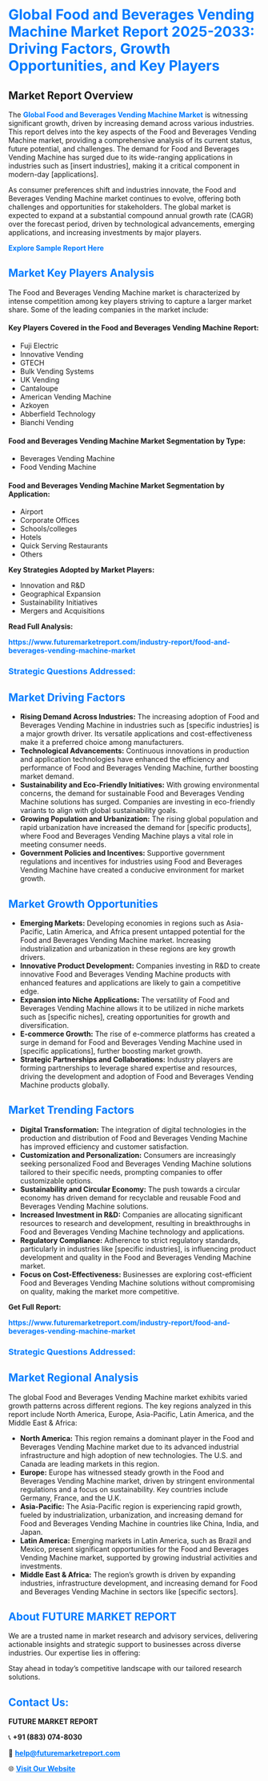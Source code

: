 <h1 style="color: #007BFF;">Global Food and Beverages Vending Machine Market Report 2025-2033: Driving Factors, Growth Opportunities, and Key Players</h1>

<section id="overview">
<h2>Market Report Overview</h2>
<p>The <a href="https://www.futuremarketreport.com/industry-report/food-and-beverages-vending-machine-market" style="color: #007BFF; text-decoration: none;"><strong>Global Food and Beverages Vending Machine Market</strong></a> is witnessing significant growth, driven by increasing demand across various industries. This report delves into the key aspects of the Food and Beverages Vending Machine market, providing a comprehensive analysis of its current status, future potential, and challenges. The demand for Food and Beverages Vending Machine has surged due to its wide-ranging applications in industries such as [insert industries], making it a critical component in modern-day [applications].</p>
<p>As consumer preferences shift and industries innovate, the Food and Beverages Vending Machine market continues to evolve, offering both challenges and opportunities for stakeholders. The global market is expected to expand at a substantial compound annual growth rate (CAGR) over the forecast period, driven by technological advancements, emerging applications, and increasing investments by major players.</p>
</section>

<section id="overview">
<p><a href="https://www.futuremarketreport.com/request-sample/reportId=61672" style="color: #007BFF; text-decoration: none;"><strong>Explore Sample Report Here</strong></a></p>
</section>

<section id="key-players">
<h2 style="color: #007BFF;">Market Key Players Analysis</h2>
<p>The Food and Beverages Vending Machine market is characterized by intense competition among key players striving to capture a larger market share. Some of the leading companies in the market include:</p>
<h4>Key Players Covered in the Food and Beverages Vending Machine Report:</h4>
<ul><li>Fuji Electric</li><li>Innovative Vending</li><li>GTECH</li><li>Bulk Vending Systems</li><li>UK Vending</li><li>Cantaloupe</li><li>American Vending Machine</li><li>Azkoyen</li><li>Abberfield Technology</li><li>Bianchi Vending</li></ul>
<h4>Food and Beverages Vending Machine Market Segmentation by Type:</h4>
<ul><li>Beverages Vending Machine</li><li>Food Vending Machine</li></ul>

<h4>Food and Beverages Vending Machine Market Segmentation by Application:</h4>
<ul><li>Airport</li><li>Corporate Offices</li><li>Schools/colleges</li><li>Hotels</li><li>Quick Serving Restaurants</li><li>Others</li></ul>
<p><strong>Key Strategies Adopted by Market Players:</strong></p>
<ul>
<li>Innovation and R&D</li>
<li>Geographical Expansion</li>
<li>Sustainability Initiatives</li>
<li>Mergers and Acquisitions</li>
</ul>
</section>

<section>
<p><strong>Read Full Analysis: </strong></p><a href="https://www.futuremarketreport.com/industry-report/food-and-beverages-vending-machine-market" style="color: #007BFF; text-decoration: none;"><strong>https://www.futuremarketreport.com/industry-report/food-and-beverages-vending-machine-market</strong></a>
<h3 style="color: #007BFF;">Strategic Questions Addressed:</h3>
</section>

<section id="driving-factors">
<h2 style="color: #007BFF;">Market Driving Factors</h2>
<ul>
<li><strong>Rising Demand Across Industries:</strong> The increasing adoption of Food and Beverages Vending Machine in industries such as [specific industries] is a major growth driver. Its versatile applications and cost-effectiveness make it a preferred choice among manufacturers.</li>
<li><strong>Technological Advancements:</strong> Continuous innovations in production and application technologies have enhanced the efficiency and performance of Food and Beverages Vending Machine, further boosting market demand.</li>
<li><strong>Sustainability and Eco-Friendly Initiatives:</strong> With growing environmental concerns, the demand for sustainable Food and Beverages Vending Machine solutions has surged. Companies are investing in eco-friendly variants to align with global sustainability goals.</li>
<li><strong>Growing Population and Urbanization:</strong> The rising global population and rapid urbanization have increased the demand for [specific products], where Food and Beverages Vending Machine plays a vital role in meeting consumer needs.</li>
<li><strong>Government Policies and Incentives:</strong> Supportive government regulations and incentives for industries using Food and Beverages Vending Machine have created a conducive environment for market growth.</li>
</ul>
</section>

<section id="growth-opportunities">
<h2 style="color: #007BFF;">Market Growth Opportunities</h2>
<ul>
<li><strong>Emerging Markets:</strong> Developing economies in regions such as Asia-Pacific, Latin America, and Africa present untapped potential for the Food and Beverages Vending Machine market. Increasing industrialization and urbanization in these regions are key growth drivers.</li>
<li><strong>Innovative Product Development:</strong> Companies investing in R&D to create innovative Food and Beverages Vending Machine products with enhanced features and applications are likely to gain a competitive edge.</li>
<li><strong>Expansion into Niche Applications:</strong> The versatility of Food and Beverages Vending Machine allows it to be utilized in niche markets such as [specific niches], creating opportunities for growth and diversification.</li>
<li><strong>E-commerce Growth:</strong> The rise of e-commerce platforms has created a surge in demand for Food and Beverages Vending Machine used in [specific applications], further boosting market growth.</li>
<li><strong>Strategic Partnerships and Collaborations:</strong> Industry players are forming partnerships to leverage shared expertise and resources, driving the development and adoption of Food and Beverages Vending Machine products globally.</li>
</ul>
</section>

<section id="trending-factors">
<h2 style="color: #007BFF;">Market Trending Factors</h2>
<ul>
<li><strong>Digital Transformation:</strong> The integration of digital technologies in the production and distribution of Food and Beverages Vending Machine has improved efficiency and customer satisfaction.</li>
<li><strong>Customization and Personalization:</strong> Consumers are increasingly seeking personalized Food and Beverages Vending Machine solutions tailored to their specific needs, prompting companies to offer customizable options.</li>
<li><strong>Sustainability and Circular Economy:</strong> The push towards a circular economy has driven demand for recyclable and reusable Food and Beverages Vending Machine solutions.</li>
<li><strong>Increased Investment in R&D:</strong> Companies are allocating significant resources to research and development, resulting in breakthroughs in Food and Beverages Vending Machine technology and applications.</li>
<li><strong>Regulatory Compliance:</strong> Adherence to strict regulatory standards, particularly in industries like [specific industries], is influencing product development and quality in the Food and Beverages Vending Machine market.</li>
<li><strong>Focus on Cost-Effectiveness:</strong> Businesses are exploring cost-efficient Food and Beverages Vending Machine solutions without compromising on quality, making the market more competitive.</li>
</ul>
</section>

<section>
<p><strong>Get Full Report: </strong></p><a href="https://www.futuremarketreport.com/industry-report/food-and-beverages-vending-machine-market" style="color: #007BFF; text-decoration: none;"><strong>https://www.futuremarketreport.com/industry-report/food-and-beverages-vending-machine-market</strong></a>
<h3 style="color: #007BFF;">Strategic Questions Addressed:</h3>
</section>


<section id="regional-analysis">
<h2 style="color: #007BFF;">Market Regional Analysis</h2>
<p>The global Food and Beverages Vending Machine market exhibits varied growth patterns across different regions. The key regions analyzed in this report include North America, Europe, Asia-Pacific, Latin America, and the Middle East & Africa:</p>
<ul>
<li><strong>North America:</strong> This region remains a dominant player in the Food and Beverages Vending Machine market due to its advanced industrial infrastructure and high adoption of new technologies. The U.S. and Canada are leading markets in this region.</li>
<li><strong>Europe:</strong> Europe has witnessed steady growth in the Food and Beverages Vending Machine market, driven by stringent environmental regulations and a focus on sustainability. Key countries include Germany, France, and the U.K.</li>
<li><strong>Asia-Pacific:</strong> The Asia-Pacific region is experiencing rapid growth, fueled by industrialization, urbanization, and increasing demand for Food and Beverages Vending Machine in countries like China, India, and Japan.</li>
<li><strong>Latin America:</strong> Emerging markets in Latin America, such as Brazil and Mexico, present significant opportunities for the Food and Beverages Vending Machine market, supported by growing industrial activities and investments.</li>
<li><strong>Middle East & Africa:</strong> The region’s growth is driven by expanding industries, infrastructure development, and increasing demand for Food and Beverages Vending Machine in sectors like [specific sectors].</li>
</ul>
</section>

<footer>
<h2 style="color: #007BFF;">About FUTURE MARKET REPORT</h2>
<p>We are a trusted name in market research and advisory services, delivering actionable insights and strategic support to businesses across diverse industries. Our expertise lies in offering:</p>

<p>Stay ahead in today’s competitive landscape with our tailored research solutions.</p>

<h2 style="color: #007BFF;">Contact Us:</h2>
<p><strong>FUTURE MARKET REPORT</strong></p>
<p>📞 <strong>+91 (883) 074-8030</strong></p>
<p>📧 <strong><a href="mailto:help@futuremarketreport.com" style="color: #007BFF;">help@futuremarketreport.com</a></strong></p>
<p>🌐 <strong><a href="https://www.futuremarketreport.com/" style="color: #007BFF;">Visit Our Website</a></strong></p>
</footer>
